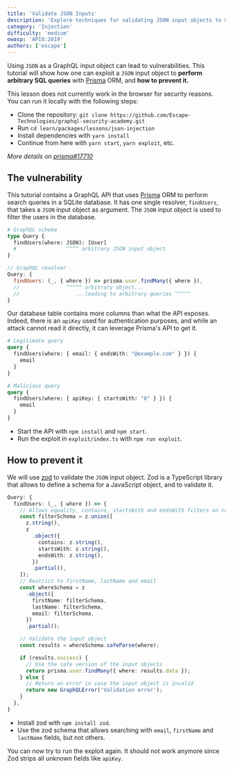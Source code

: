 ```yaml
---
title: 'Validate JSON Inputs'
description: 'Explore techniques for validating JSON input objects to mitigate the risk of injection vulnerabilities.'
category: 'Injection'
difficulty: 'medium'
owasp: 'API8:2019'
authors: ['escape']
---
```


Using `JSON` as a GraphQL input object can lead to vulnerabilities. This tutorial will show how one can exploit a `JSON` input object to **perform arbitrary SQL queries** with [Prisma](https://www.prisma.io) ORM, and **how to prevent it.**

This lesson does not currently work in the browser for security reasons. You can run it locally with the following steps:

- Clone the repository: `git clone https://github.com/Escape-Technologies/graphql-security-academy.git`
- Run `cd learn/packages/lessons/json-injection`
- Install dependencies with `yarn install`
- Continue from here with `yarn start`, `yarn exploit`, etc.

_More details on [prisma#17710](https://github.com/prisma/prisma/issues/17710)_

## The vulnerability

This tutorial contains a GraphQL API that uses [Prisma](https://www.prisma.io) ORM to perform search queries in a SQLite database. It has one single resolver, `findUsers`, that takes a `JSON` input object as argument. The `JSON` input object is used to filter the users in the database.

```graphql
# GraphQL schema
type Query {
  findUsers(where: JSON): [User]
  #                ^^^^ arbitrary JSON input object
}
```

```js
// GraphQL resolver
Query: {
  findUsers: (_, { where }) => prisma.user.findMany({ where }),
  //               ^^^^^ arbitrary object...
  //                  ...leading to arbitrary queries ^^^^^
}
```

Our database table contains more columns than what the API exposes. Indeed, there is an `apiKey` used for authentication purposes, and while an attack cannot read it directly, it can leverage Prisma's API to get it.

```graphql
# Legitimate query
query {
  findUsers(where: { email: { endsWith: "@example.com" } }) {
    email
  }
}

# Malicious query
query {
  findUsers(where: { apiKey: { startsWith: "0" } }) {
    email
  }
}
```

- Start the API with `npm install` and `npm start`.
- Run the exploit in `exploit/index.ts` with `npm run exploit`.

## How to prevent it

We will use [zod](https://zod.dev/) to validate the `JSON` input object. Zod is a TypeScript library that allows to define a schema for a JavaScript object, and to validate it.

```ts
Query: {
  findUsers: (_, { where }) => {
    // Allows equality, contains, startsWith and endsWith filters on columns
    const filterSchema = z.union([
      z.string(),
      z
        .object({
          contains: z.string(),
          startsWith: z.string(),
          endsWith: z.string(),
        })
        .partial(),
    ]);
    // Restrict to firstName, lastName and email
    const whereSchema = z
      .object({
        firstName: filterSchema,
        lastName: filterSchema,
        email: filterSchema,
      })
      .partial();

    // Validate the input object
    const results = whereSchema.safeParse(where);

    if (results.success) {
      // Use the safe version of the input objects
      return prisma.user.findMany({ where: results.data });
    } else {
      // Return an error in case the input object is invalid
      return new GraphQLError('Validation error');
    }
  },
}
```

- Install zod with `npm install zod`.
- Use the zod schema that allows searching with `email`, `firstName` and `lastName` fields, but not others.

You can now try to run the exploit again. It should not work anymore since Zod strips all unknown fields like `apiKey`.
